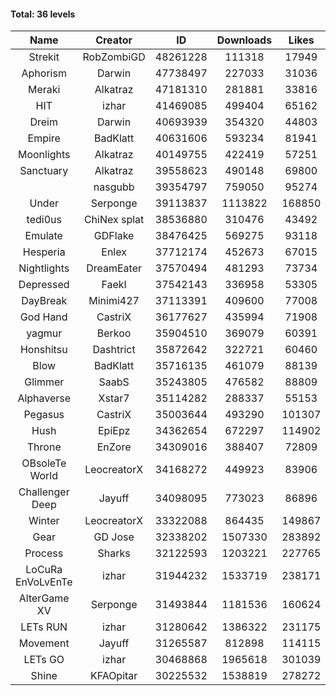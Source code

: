#### Total: 36 levels

| Name | Creator | ID | Downloads | Likes |
|:---:|:---:|:---:|:---:|:---:|
| Strekit | RobZombiGD | 48261228 | 111318 | 17949
| Aphorism | Darwin | 47738497 | 227033 | 31036
| Meraki | Alkatraz | 47181310 | 281881 | 33816
| HIT | izhar | 41469085 | 499404 | 65162
| Dreim | Darwin | 40693939 | 354320 | 44803
| Empire | BadKlatt | 40631606 | 593234 | 81941
| Moonlights | Alkatraz | 40149755 | 422419 | 57251
| Sanctuary | Alkatraz | 39558623 | 490148 | 69800
|   | nasgubb | 39354797 | 759050 | 95274
| Under | Serponge | 39113837 | 1113822 | 168850
| tedi0us | ChiNex splat | 38536880 | 310476 | 43492
| Emulate | GDFlake | 38476425 | 569275 | 93118
| Hesperia | Enlex | 37712174 | 452673 | 67015
| Nightlights | DreamEater | 37570494 | 481293 | 73734
| Depressed | FaekI | 37542143 | 336958 | 53305
| DayBreak | Minimi427 | 37113391 | 409600 | 77008
| God Hand | CastriX | 36177627 | 435994 | 71908
| yagmur | Berkoo | 35904510 | 369079 | 60391
| Honshitsu | Dashtrict | 35872642 | 322721 | 60460
| Blow | BadKlatt | 35716135 | 461079 | 88139
| Glimmer | SaabS | 35243805 | 476582 | 88809
| Alphaverse | Xstar7 | 35114282 | 288337 | 55153
| Pegasus | CastriX | 35003644 | 493290 | 101307
| Hush | EpiEpz | 34362654 | 672297 | 114902
| Throne | EnZore | 34309016 | 388407 | 72809
| OBsoleTe World | LeocreatorX | 34168272 | 449923 | 83906
| Challenger Deep | Jayuff | 34098095 | 773023 | 86896
| Winter | LeocreatorX | 33322088 | 864435 | 149867
| Gear | GD Jose | 32338202 | 1507330 | 283892
| Process | Sharks | 32122593 | 1203221 | 227765
| LoCuRa EnVoLvEnTe | izhar | 31944232 | 1533719 | 238171
| AlterGame XV | Serponge | 31493844 | 1181536 | 160624
| LETs  RUN | izhar | 31280642 | 1386322 | 231175
| Movement | Jayuff | 31265587 | 812898 | 114115
| LETs GO | izhar | 30468868 | 1965618 | 301039
| Shine | KFAOpitar | 30225532 | 1538819 | 278272
